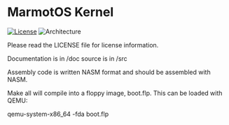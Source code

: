# MarmotOS Kernel

[![License](https://img.shields.io/badge/license-XFree86-blue.svg)](LICENSE)
![Architecture](https://img.shields.io/badge/arch-x86--64-blue.svg)

Please read the LICENSE file for license information. 

Documentation is in /doc
source is in /src

Assembly code is written NASM format and should be assembled with NASM.


Make all will compile into a floppy image, boot.flp. This can be loaded with QEMU:

qemu-system-x86_64 -fda boot.flp

